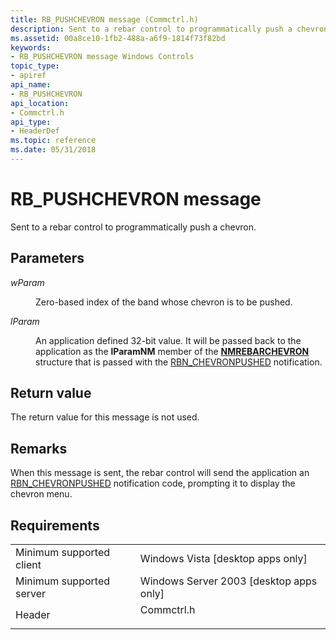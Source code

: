 ```yaml
---
title: RB_PUSHCHEVRON message (Commctrl.h)
description: Sent to a rebar control to programmatically push a chevron.
ms.assetid: 00a8ce10-1fb2-488a-a6f9-1814f73f82bd
keywords:
- RB_PUSHCHEVRON message Windows Controls
topic_type:
- apiref
api_name:
- RB_PUSHCHEVRON
api_location:
- Commctrl.h
api_type:
- HeaderDef
ms.topic: reference
ms.date: 05/31/2018
---
```


# RB\_PUSHCHEVRON message

Sent to a rebar control to programmatically push a chevron.

## Parameters

<dl> <dt>

*wParam* 
</dt> <dd>

Zero-based index of the band whose chevron is to be pushed.

</dd> <dt>

*lParam* 
</dt> <dd>

An application defined 32-bit value. It will be passed back to the application as the **lParamNM** member of the [**NMREBARCHEVRON**](/windows/win32/api/commctrl/ns-commctrl-nmrebarchevron) structure that is passed with the [RBN\_CHEVRONPUSHED](rbn-chevronpushed.md) notification.

</dd> </dl>

## Return value

The return value for this message is not used.

## Remarks

When this message is sent, the rebar control will send the application an [RBN\_CHEVRONPUSHED](rbn-chevronpushed.md) notification code, prompting it to display the chevron menu.

## Requirements



|                                     |                                                                                       |
|-------------------------------------|---------------------------------------------------------------------------------------|
| Minimum supported client<br/> | Windows Vista \[desktop apps only\]<br/>                                        |
| Minimum supported server<br/> | Windows Server 2003 \[desktop apps only\]<br/>                                  |
| Header<br/>                   | <dl> <dt>Commctrl.h</dt> </dl> |



 

 





